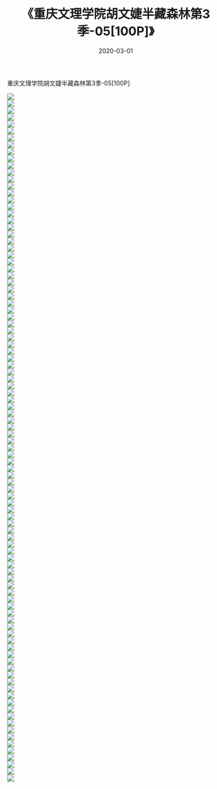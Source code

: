 ﻿---
layout: post
title:  《重庆文理学院胡文婕半藏森林第3季-05[100P]》
date:   2020-03-01
img: http://pic.660000.xyz/1:/唯美/2020/重庆文理学院胡文婕半藏森林第3季-05[100P]/000.jpg
categories: [美女, 清纯, 唯美]
---

重庆文理学院胡文婕半藏森林第3季-05[100P]

  ![](http://pic.660000.xyz/1:/唯美/2020/重庆文理学院胡文婕半藏森林第3季-05[100P]/001.jpg) <br> ![](http://pic.660000.xyz/1:/唯美/2020/重庆文理学院胡文婕半藏森林第3季-05[100P]/002.jpg) <br> ![](http://pic.660000.xyz/1:/唯美/2020/重庆文理学院胡文婕半藏森林第3季-05[100P]/003.jpg) <br> ![](http://pic.660000.xyz/1:/唯美/2020/重庆文理学院胡文婕半藏森林第3季-05[100P]/004.jpg) <br> ![](http://pic.660000.xyz/1:/唯美/2020/重庆文理学院胡文婕半藏森林第3季-05[100P]/005.jpg) <br> ![](http://pic.660000.xyz/1:/唯美/2020/重庆文理学院胡文婕半藏森林第3季-05[100P]/006.jpg) <br> ![](http://pic.660000.xyz/1:/唯美/2020/重庆文理学院胡文婕半藏森林第3季-05[100P]/007.jpg) <br> ![](http://pic.660000.xyz/1:/唯美/2020/重庆文理学院胡文婕半藏森林第3季-05[100P]/008.jpg) <br> ![](http://pic.660000.xyz/1:/唯美/2020/重庆文理学院胡文婕半藏森林第3季-05[100P]/009.jpg) <br> ![](http://pic.660000.xyz/1:/唯美/2020/重庆文理学院胡文婕半藏森林第3季-05[100P]/010.jpg) <br> ![](http://pic.660000.xyz/1:/唯美/2020/重庆文理学院胡文婕半藏森林第3季-05[100P]/011.jpg) <br> ![](http://pic.660000.xyz/1:/唯美/2020/重庆文理学院胡文婕半藏森林第3季-05[100P]/012.jpg) <br> ![](http://pic.660000.xyz/1:/唯美/2020/重庆文理学院胡文婕半藏森林第3季-05[100P]/013.jpg) <br> ![](http://pic.660000.xyz/1:/唯美/2020/重庆文理学院胡文婕半藏森林第3季-05[100P]/014.jpg) <br> ![](http://pic.660000.xyz/1:/唯美/2020/重庆文理学院胡文婕半藏森林第3季-05[100P]/015.jpg) <br> ![](http://pic.660000.xyz/1:/唯美/2020/重庆文理学院胡文婕半藏森林第3季-05[100P]/016.jpg) <br> ![](http://pic.660000.xyz/1:/唯美/2020/重庆文理学院胡文婕半藏森林第3季-05[100P]/017.jpg) <br> ![](http://pic.660000.xyz/1:/唯美/2020/重庆文理学院胡文婕半藏森林第3季-05[100P]/018.jpg) <br> ![](http://pic.660000.xyz/1:/唯美/2020/重庆文理学院胡文婕半藏森林第3季-05[100P]/019.jpg) <br> ![](http://pic.660000.xyz/1:/唯美/2020/重庆文理学院胡文婕半藏森林第3季-05[100P]/020.jpg) <br> ![](http://pic.660000.xyz/1:/唯美/2020/重庆文理学院胡文婕半藏森林第3季-05[100P]/021.jpg) <br> ![](http://pic.660000.xyz/1:/唯美/2020/重庆文理学院胡文婕半藏森林第3季-05[100P]/022.jpg) <br> ![](http://pic.660000.xyz/1:/唯美/2020/重庆文理学院胡文婕半藏森林第3季-05[100P]/023.jpg) <br> ![](http://pic.660000.xyz/1:/唯美/2020/重庆文理学院胡文婕半藏森林第3季-05[100P]/024.jpg) <br> ![](http://pic.660000.xyz/1:/唯美/2020/重庆文理学院胡文婕半藏森林第3季-05[100P]/025.jpg) <br> ![](http://pic.660000.xyz/1:/唯美/2020/重庆文理学院胡文婕半藏森林第3季-05[100P]/026.jpg) <br> ![](http://pic.660000.xyz/1:/唯美/2020/重庆文理学院胡文婕半藏森林第3季-05[100P]/027.jpg) <br> ![](http://pic.660000.xyz/1:/唯美/2020/重庆文理学院胡文婕半藏森林第3季-05[100P]/028.jpg) <br> ![](http://pic.660000.xyz/1:/唯美/2020/重庆文理学院胡文婕半藏森林第3季-05[100P]/029.jpg) <br> ![](http://pic.660000.xyz/1:/唯美/2020/重庆文理学院胡文婕半藏森林第3季-05[100P]/030.jpg) <br> ![](http://pic.660000.xyz/1:/唯美/2020/重庆文理学院胡文婕半藏森林第3季-05[100P]/031.jpg) <br> ![](http://pic.660000.xyz/1:/唯美/2020/重庆文理学院胡文婕半藏森林第3季-05[100P]/032.jpg) <br> ![](http://pic.660000.xyz/1:/唯美/2020/重庆文理学院胡文婕半藏森林第3季-05[100P]/033.jpg) <br> ![](http://pic.660000.xyz/1:/唯美/2020/重庆文理学院胡文婕半藏森林第3季-05[100P]/034.jpg) <br> ![](http://pic.660000.xyz/1:/唯美/2020/重庆文理学院胡文婕半藏森林第3季-05[100P]/035.jpg) <br> ![](http://pic.660000.xyz/1:/唯美/2020/重庆文理学院胡文婕半藏森林第3季-05[100P]/036.jpg) <br> ![](http://pic.660000.xyz/1:/唯美/2020/重庆文理学院胡文婕半藏森林第3季-05[100P]/037.jpg) <br> ![](http://pic.660000.xyz/1:/唯美/2020/重庆文理学院胡文婕半藏森林第3季-05[100P]/038.jpg) <br> ![](http://pic.660000.xyz/1:/唯美/2020/重庆文理学院胡文婕半藏森林第3季-05[100P]/039.jpg) <br> ![](http://pic.660000.xyz/1:/唯美/2020/重庆文理学院胡文婕半藏森林第3季-05[100P]/040.jpg) <br> ![](http://pic.660000.xyz/1:/唯美/2020/重庆文理学院胡文婕半藏森林第3季-05[100P]/041.jpg) <br> ![](http://pic.660000.xyz/1:/唯美/2020/重庆文理学院胡文婕半藏森林第3季-05[100P]/042.jpg) <br> ![](http://pic.660000.xyz/1:/唯美/2020/重庆文理学院胡文婕半藏森林第3季-05[100P]/043.jpg) <br> ![](http://pic.660000.xyz/1:/唯美/2020/重庆文理学院胡文婕半藏森林第3季-05[100P]/044.jpg) <br> ![](http://pic.660000.xyz/1:/唯美/2020/重庆文理学院胡文婕半藏森林第3季-05[100P]/045.jpg) <br> ![](http://pic.660000.xyz/1:/唯美/2020/重庆文理学院胡文婕半藏森林第3季-05[100P]/046.jpg) <br> ![](http://pic.660000.xyz/1:/唯美/2020/重庆文理学院胡文婕半藏森林第3季-05[100P]/047.jpg) <br> ![](http://pic.660000.xyz/1:/唯美/2020/重庆文理学院胡文婕半藏森林第3季-05[100P]/048.jpg) <br> ![](http://pic.660000.xyz/1:/唯美/2020/重庆文理学院胡文婕半藏森林第3季-05[100P]/049.jpg) <br> ![](http://pic.660000.xyz/1:/唯美/2020/重庆文理学院胡文婕半藏森林第3季-05[100P]/050.jpg) <br> ![](http://pic.660000.xyz/1:/唯美/2020/重庆文理学院胡文婕半藏森林第3季-05[100P]/051.jpg) <br> ![](http://pic.660000.xyz/1:/唯美/2020/重庆文理学院胡文婕半藏森林第3季-05[100P]/052.jpg) <br> ![](http://pic.660000.xyz/1:/唯美/2020/重庆文理学院胡文婕半藏森林第3季-05[100P]/053.jpg) <br> ![](http://pic.660000.xyz/1:/唯美/2020/重庆文理学院胡文婕半藏森林第3季-05[100P]/054.jpg) <br> ![](http://pic.660000.xyz/1:/唯美/2020/重庆文理学院胡文婕半藏森林第3季-05[100P]/055.jpg) <br> ![](http://pic.660000.xyz/1:/唯美/2020/重庆文理学院胡文婕半藏森林第3季-05[100P]/056.jpg) <br> ![](http://pic.660000.xyz/1:/唯美/2020/重庆文理学院胡文婕半藏森林第3季-05[100P]/057.jpg) <br> ![](http://pic.660000.xyz/1:/唯美/2020/重庆文理学院胡文婕半藏森林第3季-05[100P]/058.jpg) <br> ![](http://pic.660000.xyz/1:/唯美/2020/重庆文理学院胡文婕半藏森林第3季-05[100P]/059.jpg) <br> ![](http://pic.660000.xyz/1:/唯美/2020/重庆文理学院胡文婕半藏森林第3季-05[100P]/060.jpg) <br> ![](http://pic.660000.xyz/1:/唯美/2020/重庆文理学院胡文婕半藏森林第3季-05[100P]/061.jpg) <br> ![](http://pic.660000.xyz/1:/唯美/2020/重庆文理学院胡文婕半藏森林第3季-05[100P]/062.jpg) <br> ![](http://pic.660000.xyz/1:/唯美/2020/重庆文理学院胡文婕半藏森林第3季-05[100P]/063.jpg) <br> ![](http://pic.660000.xyz/1:/唯美/2020/重庆文理学院胡文婕半藏森林第3季-05[100P]/064.jpg) <br> ![](http://pic.660000.xyz/1:/唯美/2020/重庆文理学院胡文婕半藏森林第3季-05[100P]/065.jpg) <br> ![](http://pic.660000.xyz/1:/唯美/2020/重庆文理学院胡文婕半藏森林第3季-05[100P]/066.jpg) <br> ![](http://pic.660000.xyz/1:/唯美/2020/重庆文理学院胡文婕半藏森林第3季-05[100P]/067.jpg) <br> ![](http://pic.660000.xyz/1:/唯美/2020/重庆文理学院胡文婕半藏森林第3季-05[100P]/068.jpg) <br> ![](http://pic.660000.xyz/1:/唯美/2020/重庆文理学院胡文婕半藏森林第3季-05[100P]/069.jpg) <br> ![](http://pic.660000.xyz/1:/唯美/2020/重庆文理学院胡文婕半藏森林第3季-05[100P]/070.jpg) <br> ![](http://pic.660000.xyz/1:/唯美/2020/重庆文理学院胡文婕半藏森林第3季-05[100P]/071.jpg) <br> ![](http://pic.660000.xyz/1:/唯美/2020/重庆文理学院胡文婕半藏森林第3季-05[100P]/072.jpg) <br> ![](http://pic.660000.xyz/1:/唯美/2020/重庆文理学院胡文婕半藏森林第3季-05[100P]/073.jpg) <br> ![](http://pic.660000.xyz/1:/唯美/2020/重庆文理学院胡文婕半藏森林第3季-05[100P]/074.jpg) <br> ![](http://pic.660000.xyz/1:/唯美/2020/重庆文理学院胡文婕半藏森林第3季-05[100P]/075.jpg) <br> ![](http://pic.660000.xyz/1:/唯美/2020/重庆文理学院胡文婕半藏森林第3季-05[100P]/076.jpg) <br> ![](http://pic.660000.xyz/1:/唯美/2020/重庆文理学院胡文婕半藏森林第3季-05[100P]/077.jpg) <br> ![](http://pic.660000.xyz/1:/唯美/2020/重庆文理学院胡文婕半藏森林第3季-05[100P]/078.jpg) <br> ![](http://pic.660000.xyz/1:/唯美/2020/重庆文理学院胡文婕半藏森林第3季-05[100P]/079.jpg) <br> ![](http://pic.660000.xyz/1:/唯美/2020/重庆文理学院胡文婕半藏森林第3季-05[100P]/080.jpg) <br> ![](http://pic.660000.xyz/1:/唯美/2020/重庆文理学院胡文婕半藏森林第3季-05[100P]/081.jpg) <br> ![](http://pic.660000.xyz/1:/唯美/2020/重庆文理学院胡文婕半藏森林第3季-05[100P]/082.jpg) <br> ![](http://pic.660000.xyz/1:/唯美/2020/重庆文理学院胡文婕半藏森林第3季-05[100P]/083.jpg) <br> ![](http://pic.660000.xyz/1:/唯美/2020/重庆文理学院胡文婕半藏森林第3季-05[100P]/084.jpg) <br> ![](http://pic.660000.xyz/1:/唯美/2020/重庆文理学院胡文婕半藏森林第3季-05[100P]/085.jpg) <br> ![](http://pic.660000.xyz/1:/唯美/2020/重庆文理学院胡文婕半藏森林第3季-05[100P]/086.jpg) <br> ![](http://pic.660000.xyz/1:/唯美/2020/重庆文理学院胡文婕半藏森林第3季-05[100P]/087.jpg) <br> ![](http://pic.660000.xyz/1:/唯美/2020/重庆文理学院胡文婕半藏森林第3季-05[100P]/088.jpg) <br> ![](http://pic.660000.xyz/1:/唯美/2020/重庆文理学院胡文婕半藏森林第3季-05[100P]/089.jpg) <br> ![](http://pic.660000.xyz/1:/唯美/2020/重庆文理学院胡文婕半藏森林第3季-05[100P]/090.jpg) <br> ![](http://pic.660000.xyz/1:/唯美/2020/重庆文理学院胡文婕半藏森林第3季-05[100P]/091.jpg) <br> ![](http://pic.660000.xyz/1:/唯美/2020/重庆文理学院胡文婕半藏森林第3季-05[100P]/092.jpg) <br> ![](http://pic.660000.xyz/1:/唯美/2020/重庆文理学院胡文婕半藏森林第3季-05[100P]/093.jpg) <br> ![](http://pic.660000.xyz/1:/唯美/2020/重庆文理学院胡文婕半藏森林第3季-05[100P]/094.jpg) <br> ![](http://pic.660000.xyz/1:/唯美/2020/重庆文理学院胡文婕半藏森林第3季-05[100P]/095.jpg) <br> ![](http://pic.660000.xyz/1:/唯美/2020/重庆文理学院胡文婕半藏森林第3季-05[100P]/096.jpg) <br> ![](http://pic.660000.xyz/1:/唯美/2020/重庆文理学院胡文婕半藏森林第3季-05[100P]/097.jpg) <br> ![](http://pic.660000.xyz/1:/唯美/2020/重庆文理学院胡文婕半藏森林第3季-05[100P]/098.jpg) <br> ![](http://pic.660000.xyz/1:/唯美/2020/重庆文理学院胡文婕半藏森林第3季-05[100P]/099.jpg) <br> ![](http://pic.660000.xyz/1:/唯美/2020/重庆文理学院胡文婕半藏森林第3季-05[100P]/100.jpg) <br>